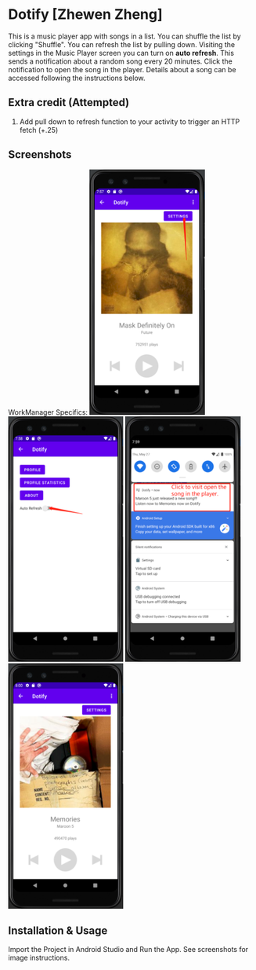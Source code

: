# Dotify [Zhewen Zheng]

This is a music player app with songs in a list. You can shuffle the list by clicking "Shuffle".
You can refresh the list by pulling down. Visiting the settings in the Music Player screen you can
turn on **auto refresh**. This sends a notification about a random song every 20 minutes. Click the
notification to open the song in the player.
Details about a song can be accessed following the instructions below.

## Extra credit (Attempted)
1. Add pull down to refresh function to your activity to trigger an HTTP fetch (+.25)

## Screenshots
WorkManager Specifics:
<img src="./screenshot0.png" alt="Screenshot of App running in Emulator: Step 1" height="500" >
<img src="./screenshot1.png" alt="Screenshot of App running in Emulator: Step 2" height="500" >
<img src="./screenshot2.png" alt="Screenshot of App running in Emulator: Step 3" height="500" >
<img src="./screenshot3.png" alt="Screenshot of App running in Emulator: Step 4" height="500" >

## Installation & Usage

Import the Project in Android Studio and Run the App. See screenshots for image instructions.
